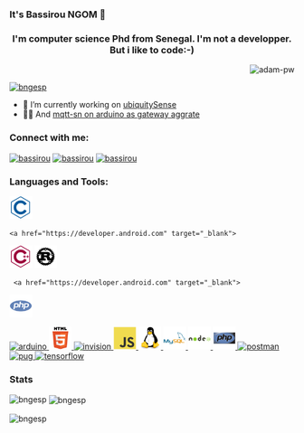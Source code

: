 ### It's Bassirou NGOM 👋

<h3 align="center">I'm computer science Phd  from Senegal. I'm not a developper. But i like to code:-)</h3>

<p align="right"><img src="https://komarev.com/ghpvc/?username=bngesp&label=Profile%20views&color=0e75b6&style=flat"
    alt="adam-pw" /> 
  </p>


<p align="left"> <a href="https://github.com/ryo-ma/github-profile-trophy"><img src="https://github-profile-trophy.vercel.app/?username=bngesp" alt="bngesp" /></a> </p>

- 🔭 I’m currently working on [ubiquitySense](https://github.com/bngesp/ubiquitySense)
- 👌🏾 And [mqtt-sn on arduino as gateway aggrate](https://github.com/bngesp/Arduino-mqtt-sn-gateway-aggrate)

<h3 align="left">Connect with me:</h3>
<p align="left">
<a href="https://www.researchgate.net/profile/Bassirou-Ngom" target="blank"><img align="center" src="https://c5.rgstatic.net/m/433110575315790/images/template/brand-header-logo.svg" alt="bassirou" height="30" width="40" /></a>
<a href="https://twitter.com/bngbass" target="blank"><img align="center" src="https://raw.githubusercontent.com/rahuldkjain/github-profile-readme-generator/master/src/images/icons/Social/twitter.svg" alt="bassirou" height="30" width="40" /></a>
<a href="https://www.linkedin.com/in/bassirou-n-9a72b8109" target="blank"><img align="center" src="https://raw.githubusercontent.com/rahuldkjain/github-profile-readme-generator/master/src/images/icons/Social/linked-in-alt.svg" alt="bassirou" height="30" width="40" /></a>
</p>

<h3 align="left">Languages and Tools:</h3>
<p align="left"> 
  <a href="https://developer.android.com" target="_blank"> 
  <img src="https://raw.githubusercontent.com/devicons/devicon/master/icons/c/c-line.svg" alt="android" width="40" height="40"/> </a> 
    
    <a href="https://developer.android.com" target="_blank"> 
  <img src="https://raw.githubusercontent.com/devicons/devicon/master/icons/cplusplus/cplusplus-line.svg" alt="android" width="40" height="40"/> </a> 
  <a href="https://developer.android.com" target="_blank"> 
  <img src="https://raw.githubusercontent.com/devicons/devicon/master/icons/rust/rust-plain.svg" alt="rust" width="40" height="40"/> </a> 
    
     <a href="https://developer.android.com" target="_blank"> 
  <img src="https://raw.githubusercontent.com/devicons/devicon/master/icons/php/php-plain.svg" alt="rust" width="40" height="40"/> </a> 
    
    
 
  <a href="https://www.arduino.cc/" target="_blank"> <img src="https://cdn.worldvectorlogo.com/logos/arduino-1.svg" alt="arduino" width="40" height="40"/> </a> 
  <a href="https://www.w3.org/html/" target="_blank"> <img src="https://raw.githubusercontent.com/devicons/devicon/master/icons/html5/html5-original-wordmark.svg" alt="html5" width="40" height="40"/> </a> <a href="https://www.invisionapp.com/" target="_blank"> <img src="https://www.vectorlogo.zone/logos/invisionapp/invisionapp-icon.svg" alt="invision" width="40" height="40"/> </a> <a href="https://developer.mozilla.org/en-US/docs/Web/JavaScript" target="_blank"> <img src="https://raw.githubusercontent.com/devicons/devicon/master/icons/javascript/javascript-original.svg" alt="javascript" width="40" height="40"/> </a> <a href="https://www.linux.org/" target="_blank"> <img src="https://raw.githubusercontent.com/devicons/devicon/master/icons/linux/linux-original.svg" alt="linux" width="40" height="40"/> </a> <a href="https://www.mysql.com/" target="_blank"> <img src="https://raw.githubusercontent.com/devicons/devicon/master/icons/mysql/mysql-original-wordmark.svg" alt="mysql" width="40" height="40"/> </a> <a href="https://nodejs.org" target="_blank"> <img src="https://raw.githubusercontent.com/devicons/devicon/master/icons/nodejs/nodejs-original-wordmark.svg" alt="nodejs" width="40" height="40"/> </a> <a href="https://www.php.net" target="_blank"> <img src="https://raw.githubusercontent.com/devicons/devicon/master/icons/php/php-original.svg" alt="php" width="40" height="40"/> </a> <a href="https://postman.com" target="_blank"> <img src="https://www.vectorlogo.zone/logos/getpostman/getpostman-icon.svg" alt="postman" width="40" height="40"/> </a> <a href="https://pugjs.org" target="_blank"> <img src="https://cdn.worldvectorlogo.com/logos/pug.svg" alt="pug" width="40" height="40"/> </a> <a href="https://www.tensorflow.org" target="_blank"> <img src="https://www.vectorlogo.zone/logos/tensorflow/tensorflow-icon.svg" alt="tensorflow" width="40" height="40"/> </a> </p>

<h3 align="left">Stats</h3>
<p><img align="left" src="https://github-readme-stats.vercel.app/api/top-langs?username=bngesp&show_icons=true&locale=en&layout=compact" alt="bngesp" /></p>

<p>&nbsp;<img align="center" src="https://github-readme-stats.vercel.app/api?username=bngesp&show_icons=true&locale=fr" alt="bngesp" /></p>

<p><img align="center" src="https://github-readme-streak-stats.herokuapp.com/?user=bngesp&" alt="bngesp" /></p>
